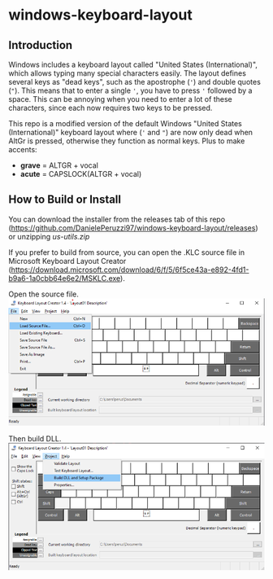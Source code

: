 # windows-keyboard-layout

## Introduction
Windows includes a keyboard layout called "United States (International)", which allows typing many special characters easily.
The layout defines several keys as "dead keys", such as the apostrophe (`'`) and double quotes (`"`).
This means that to enter a single `'`, you have to press `'` followed by a space.
This can be annoying when you need to enter a lot of these characters, since each now requires two keys to be pressed.

This repo is a modified version of the default Windows "United States (International)" keyboard layout where
(`'` and `"`) are now only dead when AltGr is pressed, otherwise they function as normal keys.
Plus to make accents:

- **grave** = ALTGR + vocal
- **acute** = CAPSLOCK(ALTGR + vocal)

## How to Build or Install
You can download the installer from the releases tab of this repo (https://github.com/DanielePeruzzi97/windows-keyboard-layout/releases) or unzipping *us-utils.zip*

If you prefer to build from source, you can open the .KLC source file in Microsoft Keyboard Layout Creator (https://download.microsoft.com/download/6/f/5/6f5ce43a-e892-4fd1-b9a6-1a0cbb64e6e2/MSKLC.exe).

Open the source file.
![Image 1](/images/loadSource.png)

Then build DLL.
![Image 2](/images/buildDll.png)
